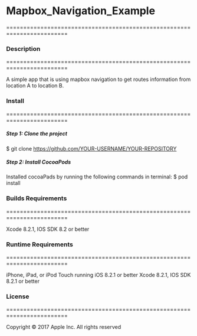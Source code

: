 
# Mapbox_Navigation_Example
========================================================================

### Description 
========================================================================

A simple app that is using mapbox navigation to get routes information from location A to location B. 

### Install

========================================================================

##### Step 1: Clone the project
  $ git clone https://github.com/YOUR-USERNAME/YOUR-REPOSITORY

##### Step 2: Install CocoaPods

  Installed cocoaPads by running the following commands in terminal:
  $ pod install

### Builds Requirements 

========================================================================

Xcode 8.2.1,  IOS SDK 8.2 or better

 
### Runtime Requirements

========================================================================

iPhone, iPad, or iPod Touch running iOS 8.2.1 or better Xcode 8.2.1,  IOS SDK 8.2.1 or better
 
### License
========================================================================

Copyright © 2017 Apple Inc. All rights reserved

